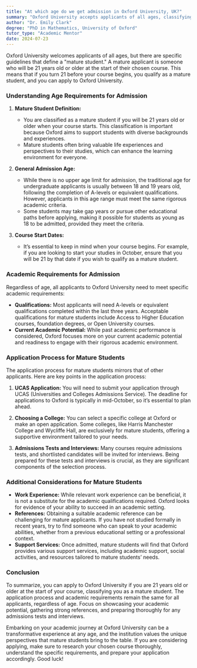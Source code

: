 ```yaml
---
title: "At which age do we get admission in Oxford University, UK?"
summary: "Oxford University accepts applicants of all ages, classifying those 21 and older as mature students eligible for admission."
author: "Dr. Emily Clark"
degree: "PhD in Mathematics, University of Oxford"
tutor_type: "Academic Mentor"
date: 2024-07-23
---
```


Oxford University welcomes applicants of all ages, but there are specific guidelines that define a "mature student." A mature applicant is someone who will be 21 years old or older at the start of their chosen course. This means that if you turn 21 before your course begins, you qualify as a mature student, and you can apply to Oxford University.

### Understanding Age Requirements for Admission

1. **Mature Student Definition:**
   - You are classified as a mature student if you will be 21 years old or older when your course starts. This classification is important because Oxford aims to support students with diverse backgrounds and experiences. 
   - Mature students often bring valuable life experiences and perspectives to their studies, which can enhance the learning environment for everyone.

2. **General Admission Age:**
   - While there is no upper age limit for admission, the traditional age for undergraduate applicants is usually between 18 and 19 years old, following the completion of A-levels or equivalent qualifications. However, applicants in this age range must meet the same rigorous academic criteria.
   - Some students may take gap years or pursue other educational paths before applying, making it possible for students as young as 18 to be admitted, provided they meet the criteria.

3. **Course Start Dates:**
   - It’s essential to keep in mind when your course begins. For example, if you are looking to start your studies in October, ensure that you will be 21 by that date if you wish to qualify as a mature student.

### Academic Requirements for Admission

Regardless of age, all applicants to Oxford University need to meet specific academic requirements:

- **Qualifications:** Most applicants will need A-levels or equivalent qualifications completed within the last three years. Acceptable qualifications for mature students include Access to Higher Education courses, foundation degrees, or Open University courses.
- **Current Academic Potential:** While past academic performance is considered, Oxford focuses more on your current academic potential and readiness to engage with their rigorous academic environment.

### Application Process for Mature Students

The application process for mature students mirrors that of other applicants. Here are key points in the application process:

1. **UCAS Application:** You will need to submit your application through UCAS (Universities and Colleges Admissions Service). The deadline for applications to Oxford is typically in mid-October, so it’s essential to plan ahead.
  
2. **Choosing a College:** You can select a specific college at Oxford or make an open application. Some colleges, like Harris Manchester College and Wycliffe Hall, are exclusively for mature students, offering a supportive environment tailored to your needs.

3. **Admissions Tests and Interviews:** Many courses require admissions tests, and shortlisted candidates will be invited for interviews. Being prepared for these tests and interviews is crucial, as they are significant components of the selection process.

### Additional Considerations for Mature Students

- **Work Experience:** While relevant work experience can be beneficial, it is not a substitute for the academic qualifications required. Oxford looks for evidence of your ability to succeed in an academic setting.
- **References:** Obtaining a suitable academic reference can be challenging for mature applicants. If you have not studied formally in recent years, try to find someone who can speak to your academic abilities, whether from a previous educational setting or a professional context.
- **Support Services:** Once admitted, mature students will find that Oxford provides various support services, including academic support, social activities, and resources tailored to mature students’ needs.

### Conclusion

To summarize, you can apply to Oxford University if you are 21 years old or older at the start of your course, classifying you as a mature student. The application process and academic requirements remain the same for all applicants, regardless of age. Focus on showcasing your academic potential, gathering strong references, and preparing thoroughly for any admissions tests and interviews.

Embarking on your academic journey at Oxford University can be a transformative experience at any age, and the institution values the unique perspectives that mature students bring to the table. If you are considering applying, make sure to research your chosen course thoroughly, understand the specific requirements, and prepare your application accordingly. Good luck!
    